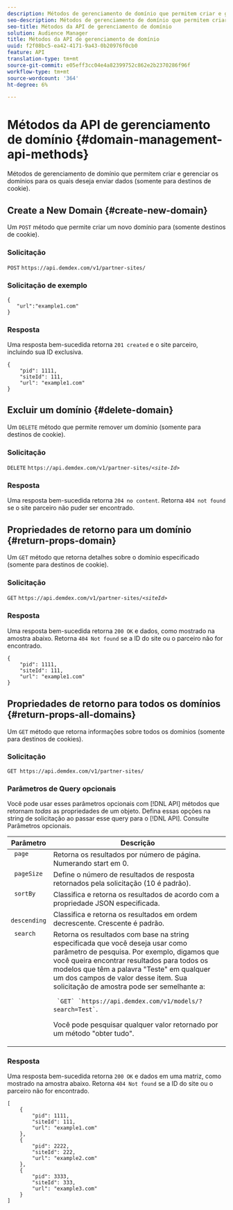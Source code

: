 ```yaml
---
description: Métodos de gerenciamento de domínio que permitem criar e gerenciar os domínios para os quais deseja enviar dados (somente para destinos de cookie).
seo-description: Métodos de gerenciamento de domínio que permitem criar e gerenciar os domínios para os quais deseja enviar dados (somente para destinos de cookie).
seo-title: Métodos da API de gerenciamento de domínio
solution: Audience Manager
title: Métodos da API de gerenciamento de domínio
uuid: f2f08bc5-ea42-4171-9a43-0b20976f0cb0
feature: API
translation-type: tm+mt
source-git-commit: e05eff3cc04e4a82399752c862e2b2370286f96f
workflow-type: tm+mt
source-wordcount: '364'
ht-degree: 6%

---
```



# Métodos da API de gerenciamento de domínio {#domain-management-api-methods}

Métodos de gerenciamento de domínio que permitem criar e gerenciar os domínios para os quais deseja enviar dados (somente para destinos de cookie).

<!-- c_partner_site.xml -->

## Create a New Domain {#create-new-domain}

Um `POST` método que permite criar um novo domínio para (somente destinos de cookie).

<!-- r_post_new_partner_site.xml -->

### Solicitação

`POST` `https://api.demdex.com/v1/partner-sites/`

### Solicitação de exemplo

```
{
   "url":"example1.com"
}
```

### Resposta

Uma resposta bem-sucedida retorna `201 created` e o site parceiro, incluindo sua ID exclusiva.

```
{
    "pid": 1111,
    "siteId": 111,
    "url": "example1.com"
}
```

## Excluir um domínio {#delete-domain}

Um `DELETE` método que permite remover um domínio (somente para destinos de cookie).

<!-- r_delete_partner_site.xml -->

### Solicitação

`DELETE` `https://api.demdex.com/v1/partner-sites/`*`<site-Id>`*

### Resposta

Uma resposta bem-sucedida retorna `204 no content`. Retorna `404 not found` se o site parceiro não puder ser encontrado.

## Propriedades de retorno para um domínio {#return-props-domain}

Um `GET` método que retorna detalhes sobre o domínio especificado (somente para destinos de cookie).

<!-- r_get_partner_site.xml -->

### Solicitação

`GET` `https://api.demdex.com/v1/partner-sites/`*`<siteId>`*

### Resposta

Uma resposta bem-sucedida retorna `200 OK` e dados, como mostrado na amostra abaixo. Retorna `404 Not found` se a ID do site ou o parceiro não for encontrado.

```
{
    "pid": 1111,
    "siteId": 111,
    "url": "example1.com"
}
```

## Propriedades de retorno para todos os domínios {#return-props-all-domains}

Um `GET` método que retorna informações sobre todos os domínios (somente para destinos de cookies).

<!-- r_get_partner_sites.xml -->

### Solicitação

`GET https://api.demdex.com/v1/partner-sites/`

### Parâmetros de Query opcionais

Você pode usar esses parâmetros opcionais com [!DNL API] métodos que retornam *todas* as propriedades de um objeto. Defina essas opções na string de solicitação ao passar esse query para o [!DNL API]. Consulte Parâmetros [](../../api/rest-api-main/aam-api-getting-started.md#optional-api-query-parameters)opcionais.

<table id="table_B05A8EE22C9A4C72B84A8479E1AB7D0A"> 
 <thead> 
  <tr> 
   <th colname="col1" class="entry"> Parâmetro </th> 
   <th colname="col2" class="entry"> Descrição </th> 
  </tr>
 </thead>
 <tbody> 
  <tr valign="top"> 
   <td colname="col1"><code> page</code> </td> 
   <td colname="col2"> Retorna os resultados por número de página. Numerando start em 0. </td> 
  </tr> 
  <tr valign="top"> 
   <td colname="col1"><code> pageSize</code> </td> 
   <td colname="col2"> Define o número de resultados de resposta retornados pela solicitação (10 é padrão). </td>
  </tr>
  <tr valign="top"> 
   <td colname="col1"><code> sortBy</code> </td> 
   <td colname="col2"> Classifica e retorna os resultados de acordo com a propriedade JSON especificada. </td>
  </tr>
  <tr valign="top"> 
   <td colname="col1"><code> descending</code> </td>
   <td colname="col2"> Classifica e retorna os resultados em ordem decrescente. Crescente é padrão. </td>
  </tr>
  <tr valign="top">
   <td colname="col1"><code> search</code> </td>
   <td colname="col2">Retorna os resultados com base na string especificada que você deseja usar como parâmetro de pesquisa. Por exemplo, digamos que você queira encontrar resultados para todos os modelos que têm a palavra "Teste" em qualquer um dos campos de valor desse item. Sua solicitação de amostra pode ser semelhante a: <p><code> `GET` `https://api.demdex.com/v1/models/?search=Test`</code>. </p> <p>Você pode pesquisar qualquer valor retornado por um método "obter tudo". </p> </td>
  </tr> 
 </tbody> 
</table>

### Resposta

Uma resposta bem-sucedida retorna `200 OK` e dados em uma matriz, como mostrado na amostra abaixo. Retorna `404 Not found` se a ID do site ou o parceiro não for encontrado.

```
[
    {
        "pid": 1111,
        "siteId": 111,
        "url": "example1.com"
    },
    {
        "pid": 2222,
        "siteId": 222,
        "url": "example2.com"
    },
    {
        "pid": 3333,
        "siteId": 333,
        "url": "example3.com"
    }
]
```

